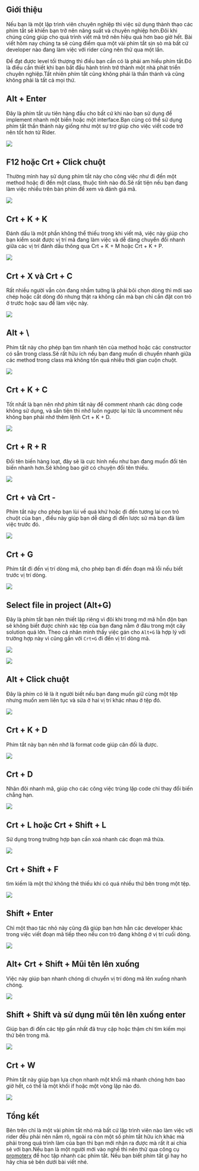 
## Giới thiệu 

Nếu bạn là một lập trình viên chuyên nghiệp thì việc sử dụng thành thạo các phím tắt sẽ khiến bạn trở nên năng suất và chuyên nghiệp hơn.Đôi khi chúng cũng giúp cho quá trình viết mã trở nên hiệu quả hơn bao giờ hết. Bài viết hôm nay chúng ta sẽ cùng điểm qua một vài phím tắt sịn sò mà bất cứ developer nào đang làm việc với rider cũng nên thử qua một lần.

Để đạt được level tối thượng thì điều bạn cần có là phải am hiểu phím tắt.Đó là điều cần thiết khi bạn bắt đầu hành trình trở thành một nhà phát triển chuyên nghiệp.Tất nhiên phím tắt cũng không phải là thần thánh và cũng không phải là tất cả mọi thứ.

## Alt + Enter

Đây là phím tắt ưu tiên hàng đầu cho bất cứ khi nào bạn sử dụng để implement nhanh một biến hoặc một interface.Bạn cũng có thể sử dụng phím tắt thần thánh này giống như một sự trợ giúp cho việc viết code trở nên tốt hơn từ Rider.

![](pic/rider64_PWxuyDoCBB.gif)

## F12 hoặc Crt + Click chuột

Thường mình hay sử dụng phím tắt này cho công việc như đi đến một method hoặc đi đến một class, thuộc tính nào đó.Sẽ rất tiện nếu bạn đang làm việc nhiều trên bàn phím để xem và đánh giá mã.

![](pic/rider64_6ux5OX05kS.gif)

## Crt + K + K

Đánh dấu là một phần không thể thiếu trong khi viết mã, việc này giúp cho bạn kiểm soát được vị trí mã đang làm việc và dễ dàng chuyển đổi nhanh giữa các vị trí đánh dấu thông qua Crt + K + M hoặc Crt + K + P.

![](pic/rider64_esAfHUDj4Q.gif)

## Crt + X và Crt + C

Rất nhiều người vẫn còn đang nhầm tưởng là phải bôi chọn dòng thì mới sao chép hoặc cắt dòng đó nhưng thật ra không cần mà bạn chỉ cần đặt con trỏ ở trước hoặc sau để làm việc này.

![](pic/rider64_wRZnynQbYM.gif)


## Alt + \

Phím tắt này cho phép bạn tìm nhanh tên của method hoặc các constructor có sẵn trong class.Sẽ rất hữu ích nếu bạn đang muốn di chuyển nhanh giữa các method trong class mà không tốn quá nhiều thời gian cuộn chuột.

![](pic/rider64_i4rEic3RUt.gif)

## Crt + K + C

Tốt nhất là bạn nên nhớ phím tắt này để comment nhanh các dòng code không sử dụng, và sẵn tiện thì nhớ luôn ngược lại tức là uncomment nếu không bạn phải nhớ thêm lệnh Crt + K + D.

![](pic/rider64_tZFYNFzpoV.gif)

## Crt + R + R

Đổi tên biến hàng loạt, đây sẽ là cực hình nếu như bạn đang muốn đổi tên biến nhanh hơn.Sẽ không bao giờ có chuyện đổi tên thiếu.

![](pic/rider64_umPic59Ijr.gif)

## Crt + và Crt -

Phím tắt này cho phép bạn lùi về quá khứ hoặc đi đến tương lai con trỏ chuột của bạn , điều này giúp bạn dễ dàng đi đến lược sử mà bạn đã làm việc trước đó.

![](pic/rider64_7tVUpAHJbw.gif)

## Crt + G 

Phím tắt đi đến vị trí dòng mã, cho phép bạn đi đến đoạn mã lỗi nếu biết trước vị trí dòng.

![](pic/rider64_hnufh6LXh8.gif)

## Select file in project (Alt+G)

Đây là phím tắt bạn nên thiết lập riêng vì đôi khi trong mớ mã hỗn độn bạn sẽ không biết được chính xác tệp của bạn đang nằm ở đâu trong một cây solution quá lớn. Theo cá nhân mình thấy việc gán cho `Alt+G` là hợp lý với trường hợp này vì cũng gần với `Crt+G` đi đến vị trí dòng mã.

![](pic/_Image_e6a4e0b1-a5fd-494c-8093-403c126aa909.png)

![](pic/rider64_Oa7PbeUzxi.gif)

## Alt + Click chuột

Đây là phím có lẽ là ít người biết nếu bạn đang muốn giữ cùng một tệp nhưng muốn xem liên tục và sửa ở hai vị trí khác nhau ở tệp đó. 

![](pic/rider64_bq7H9vDGxL.gif)

## Crt + K + D

Phím tắt này bạn nên nhớ là format code giúp cân đối là được.

![](pic/rider64_WQ7MFdMBtx.gif)

## Crt + D 

Nhân đôi nhanh mã, giúp cho các công việc trùng lặp code chỉ thay đổi biến chẳng hạn.

![](pic/rider64_LHFrvjMP9h.gif)

## Crt + L hoặc Crt + Shift + L

Sử dụng trong trường hợp bạn cần xoá nhanh các đoạn mã thừa.

![](pic/rider64_cFEVZUHVL6.gif)

## Crt + Shift + F

tìm kiếm là một thứ không thê thiếu khi có quá nhiều thứ bên trong một tệp.

![](pic/rider64_jyTLxvzEbA.gif)

## Shift + Enter

Chỉ một thao tác nhỏ này cũng đã giúp bạn hơn hẳn các developer khác trong việc viết đoạn mã tiếp theo nếu con trỏ đang không ở vị trí cuối dòng.

![](pic/rider64_xbjSAzg58G.gif)

## Alt+ Crt + Shift + Mũi tên lên xuống

Việc này giúp bạn nhanh chóng di chuyển vị trí dòng mã lên xuống nhanh chóng.

![](pic/rider64_EJXm8gSWCS.gif)

## Shift + Shift và sử dụng mũi tên lên xuống enter

Giúp bạn đi đến các tệp gần nhất đã truy cập hoặc thậm chí tìm kiếm mọi thứ bên trong mã.

![](pic/rider64_CY7D9wLNUx.gif)

## Crt + W

Phím tắt này giúp bạn lựa chọn nhanh một khối mã nhanh chóng hơn bao giờ hết, có thể là một khối if hoặc một vòng lặp nào đó.

![](pic/rider64_MNLTsanAkm.gif)

## Tổng kết 

Bên trên chỉ là một vài phím tắt nhỏ mà bất cứ lập trình viên nào làm việc với rider đều phải nên nắm rõ, ngoài ra còn một số phím tắt hữu ích khác mà phải trong quá trình làm của bạn thì bạn mới nhận ra được mà rất ít ai chia sẻ với bạn.Nếu bạn là một người mới vào nghề thì nên thử qua công cụ <a href="https://plugins.jetbrains.com/plugin/9792-key-promoter-x" target="_blank">promoterx</a> để học tập nhanh các phím tắt. Nếu bạn biết phím tắt gì hay ho hãy chia sẻ bên dưới bài viết nhé.